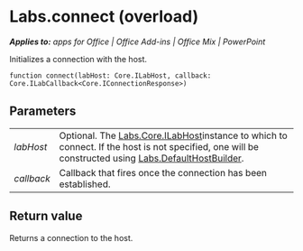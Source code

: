 
# Labs.connect (overload)

 _**Applies to:** apps for Office | Office Add-ins | Office Mix | PowerPoint_

Initializes a connection with the host.

```
function connect(labHost: Core.ILabHost, callback: Core.ILabCallback<Core.IConnectionResponse>)
```


## Parameters


|||
|:-----|:-----|
| _labHost_|Optional. The [Labs.Core.ILabHost](../../reference/office-mix/labs.core.ilabhost.md)instance to which to connect. If the host is not specified, one will be constructed using [Labs.DefaultHostBuilder](../../reference/office-mix/labs.defaulthostbuilder.md).|
| _callback_|Callback that fires once the connection has been established.|

## Return value

Returns a connection to the host.

